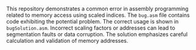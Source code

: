 This repository demonstrates a common error in assembly programming related to memory access using scaled indices.  The `bug.asm` file contains code exhibiting the potential problem. The correct usage is shown in `bugSolution.asm`.  Incorrect scaling factors or addresses can lead to segmentation faults or data corruption. The solution emphasizes careful calculation and validation of memory addresses.